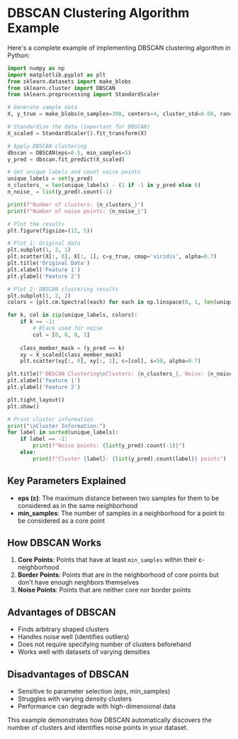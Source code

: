 # DBSCAN Clustering Algorithm Example

Here's a complete example of implementing DBSCAN clustering algorithm in Python:

```python
import numpy as np
import matplotlib.pyplot as plt
from sklearn.datasets import make_blobs
from sklearn.cluster import DBSCAN
from sklearn.preprocessing import StandardScaler

# Generate sample data
X, y_true = make_blobs(n_samples=300, centers=4, cluster_std=0.60, random_state=0)

# Standardize the data (important for DBSCAN)
X_scaled = StandardScaler().fit_transform(X)

# Apply DBSCAN clustering
dbscan = DBSCAN(eps=0.5, min_samples=5)
y_pred = dbscan.fit_predict(X_scaled)

# Get unique labels and count noise points
unique_labels = set(y_pred)
n_clusters_ = len(unique_labels) - (1 if -1 in y_pred else 0)
n_noise_ = list(y_pred).count(-1)

print(f"Number of clusters: {n_clusters_}")
print(f"Number of noise points: {n_noise_}")

# Plot the results
plt.figure(figsize=(12, 5))

# Plot 1: Original data
plt.subplot(1, 2, 1)
plt.scatter(X[:, 0], X[:, 1], c=y_true, cmap='viridis', alpha=0.7)
plt.title('Original Data')
plt.xlabel('Feature 1')
plt.ylabel('Feature 2')

# Plot 2: DBSCAN clustering results
plt.subplot(1, 2, 2)
colors = [plt.cm.Spectral(each) for each in np.linspace(0, 1, len(unique_labels))]

for k, col in zip(unique_labels, colors):
    if k == -1:
        # Black used for noise
        col = [0, 0, 0, 1]
    
    class_member_mask = (y_pred == k)
    xy = X_scaled[class_member_mask]
    plt.scatter(xy[:, 0], xy[:, 1], c=[col], s=50, alpha=0.7)

plt.title(f'DBSCAN Clustering\nClusters: {n_clusters_}, Noise: {n_noise_}')
plt.xlabel('Feature 1')
plt.ylabel('Feature 2')

plt.tight_layout()
plt.show()

# Print cluster information
print("\nCluster Information:")
for label in sorted(unique_labels):
    if label == -1:
        print(f"Noise points: {list(y_pred).count(-1)}")
    else:
        print(f"Cluster {label}: {list(y_pred).count(label)} points")
```

## Key Parameters Explained

- **eps (ε)**: The maximum distance between two samples for them to be considered as in the same neighborhood
- **min_samples**: The number of samples in a neighborhood for a point to be considered as a core point

## How DBSCAN Works

1. **Core Points**: Points that have at least `min_samples` within their ε-neighborhood
2. **Border Points**: Points that are in the neighborhood of core points but don't have enough neighbors themselves
3. **Noise Points**: Points that are neither core nor border points

## Advantages of DBSCAN

- Finds arbitrary shaped clusters
- Handles noise well (identifies outliers)
- Does not require specifying number of clusters beforehand
- Works well with datasets of varying densities

## Disadvantages of DBSCAN

- Sensitive to parameter selection (eps, min_samples)
- Struggles with varying density clusters
- Performance can degrade with high-dimensional data

This example demonstrates how DBSCAN automatically discovers the number of clusters and identifies noise points in your dataset.

